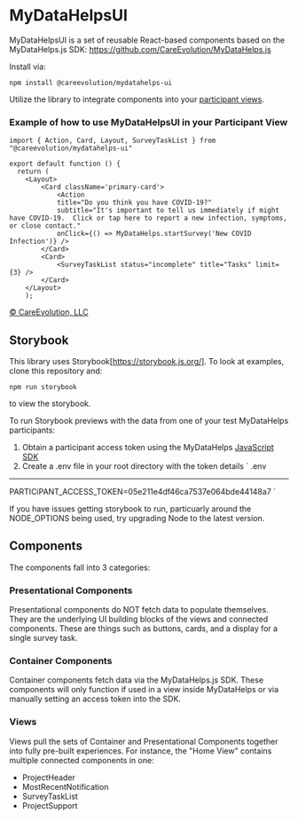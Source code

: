 # MyDataHelpsUI

MyDataHelpsUI is a set of reusable React-based components based on the MyDataHelps.js SDK:
https://github.com/CareEvolution/MyDataHelps.js

Install via:

```npm install @careevolution/mydatahelps-ui```

Utilize the library to integrate components into your [participant views](https://developer.mydatahelps.org/views/). 

### Example of how to use MyDataHelpsUI in your Participant View
```
import { Action, Card, Layout, SurveyTaskList } from "@careevolution/mydatahelps-ui"

export default function () {
  return (
    <Layout>
        <Card className='primary-card'>
            <Action
            title="Do you think you have COVID-19?"
            subtitle="It's important to tell us immediately if might have COVID-19.  Click or tap here to report a new infection, symptoms, or close contact."
            onClick={() => MyDataHelps.startSurvey('New COVID Infection')} />
        </Card>
        <Card>
            <SurveyTaskList status="incomplete" title="Tasks" limit={3} />
        </Card>
    </Layout>
    );
```


[© CareEvolution, LLC](https://developer.mydatahelps.org)

## Storybook

This library uses Storybook[https://storybook.js.org/].  To look at examples, clone this repository and:

```npm run storybook```

to view the storybook.

To run Storybook previews with the data from one of your test MyDataHelps participants:
1. Obtain a participant access token using the MyDataHelps [JavaScript SDK](https://developer.mydatahelps.org/sdk/participant_tokens.html) 
2. Create a .env file in your root directory with the token details
`
.env
-----
PARTICiPANT_ACCESS_TOKEN=05e211e4df46ca7537e064bde44148a7 
`

If you have issues getting storybook to run, particuarly around the NODE_OPTIONS being used, try upgrading Node to the latest version.

## Components

The components fall into 3 categories:

### Presentational Components

Presentational components do NOT fetch data to populate themselves.  They are the underlying UI building blocks of the views and connected components.  These are things such as buttons, cards, and a display for a single survey task.

### Container Components

Container components fetch data via the MyDataHelps.js SDK.  These components will only function if used in a view inside MyDataHelps or via manually setting an access token into the SDK.  

### Views

Views pull the sets of Container and Presentational Components together into fully pre-built experiences.  For instance, the "Home View" contains multiple connected components in one:

- ProjectHeader
- MostRecentNotification
- SurveyTaskList
- ProjectSupport